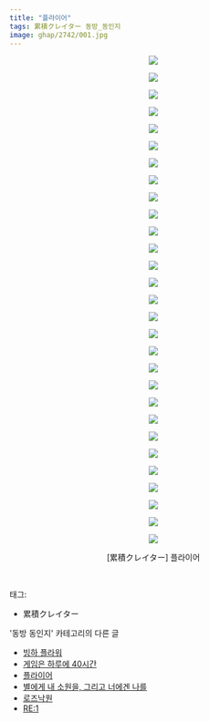 ```yaml
---
title: "플라이어"
tags: 累積クレイター 동방_동인지
image: ghap/2742/001.jpg
---
```

<div class="article">
<p style="text-align: center; clear: none; float: none;"><img src="{{ site.nasurl }}/ghap/2742/001.jpg"/></p>
<p style="text-align: center; clear: none; float: none;"><img src="{{ site.nasurl }}/ghap/2742/002.jpg"/></p>
<p style="text-align: center; clear: none; float: none;"><img src="{{ site.nasurl }}/ghap/2742/003.jpg"/></p>
<p style="text-align: center; clear: none; float: none;"><img src="{{ site.nasurl }}/ghap/2742/004.jpg"/></p>
<p style="text-align: center; clear: none; float: none;"><img src="{{ site.nasurl }}/ghap/2742/005.jpg"/></p>
<p style="text-align: center; clear: none; float: none;"><img src="{{ site.nasurl }}/ghap/2742/006.jpg"/></p>
<p style="text-align: center; clear: none; float: none;"><img src="{{ site.nasurl }}/ghap/2742/007.jpg"/></p>
<p style="text-align: center; clear: none; float: none;"><img src="{{ site.nasurl }}/ghap/2742/008.jpg"/></p>
<p style="text-align: center; clear: none; float: none;"><img src="{{ site.nasurl }}/ghap/2742/009.jpg"/></p>
<p style="text-align: center; clear: none; float: none;"><img src="{{ site.nasurl }}/ghap/2742/010.jpg"/></p>
<p style="text-align: center; clear: none; float: none;"><img src="{{ site.nasurl }}/ghap/2742/011.jpg"/></p>
<p style="text-align: center; clear: none; float: none;"><img src="{{ site.nasurl }}/ghap/2742/012.jpg"/></p>
<p style="text-align: center; clear: none; float: none;"><img src="{{ site.nasurl }}/ghap/2742/013.jpg"/></p>
<p style="text-align: center; clear: none; float: none;"><img src="{{ site.nasurl }}/ghap/2742/014.jpg"/></p>
<p style="text-align: center; clear: none; float: none;"><img src="{{ site.nasurl }}/ghap/2742/015.jpg"/></p>
<p style="text-align: center; clear: none; float: none;"><img src="{{ site.nasurl }}/ghap/2742/016.jpg"/></p>
<p style="text-align: center; clear: none; float: none;"><img src="{{ site.nasurl }}/ghap/2742/017.jpg"/></p>
<p style="text-align: center; clear: none; float: none;"><img src="{{ site.nasurl }}/ghap/2742/018.jpg"/></p>
<p style="text-align: center; clear: none; float: none;"><img src="{{ site.nasurl }}/ghap/2742/019.jpg"/></p>
<p style="text-align: center; clear: none; float: none;"><img src="{{ site.nasurl }}/ghap/2742/020.jpg"/></p>
<p style="text-align: center; clear: none; float: none;"><img src="{{ site.nasurl }}/ghap/2742/021.jpg"/></p>
<p style="text-align: center; clear: none; float: none;"><img src="{{ site.nasurl }}/ghap/2742/022.jpg"/></p>
<p style="text-align: center; clear: none; float: none;"><img src="{{ site.nasurl }}/ghap/2742/023.jpg"/></p>
<p style="text-align: center; clear: none; float: none;"><img src="{{ site.nasurl }}/ghap/2742/024.jpg"/></p>
<p style="text-align: center; clear: none; float: none;"><img src="{{ site.nasurl }}/ghap/2742/025.jpg"/></p>
<p style="text-align: center; clear: none; float: none;"><img src="{{ site.nasurl }}/ghap/2742/026.jpg"/></p>
<p style="text-align: center; clear: none; float: none;"><img src="{{ site.nasurl }}/ghap/2742/027.jpg"/></p>
<p style="text-align: center; clear: none; float: none;"><img src="{{ site.nasurl }}/ghap/2742/028.jpg"/></p>
<p style="text-align: center; clear: none; float: none;"><img src="{{ site.nasurl }}/ghap/2742/029.jpg"/></p>
<p style="text-align: center; clear: none; float: none;">[累積クレイター] 플라이어</p>
<p><br/></p>
</div><div class="tagTrail">
<p>태그: </p>
<ul>
<li>累積クレイター</li>
</ul>
</div><div class="another">
<p>'동방 동인지' 카테고리의 다른 글</p>
<ul>
<li><a href="/2016-11-25-ghap_2744">빙하 플라워</a></li>
<li><a href="/2016-11-25-ghap_2743">게임은 하루에 40시간</a></li>
<li><a href="/2016-11-25-ghap_2742">플라이어</a></li>
<li><a href="/2016-11-25-ghap_2741">별에게 내 소원을, 그리고 너에겐 나를</a></li>
<li><a href="/2016-11-25-ghap_2740">로즈낙원</a></li>
<li><a href="/2016-11-25-ghap_2739">RE:1</a></li>
</ul>
</div><div class="cb_module cb_fluid">
<div class="cb_wrt cb_profile">
</div><!-- commentList close -->
</div>
